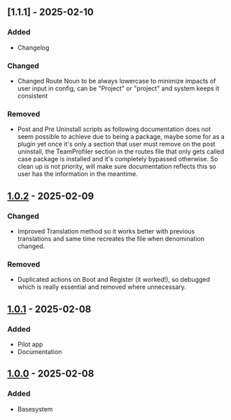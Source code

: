 ## [1.1.1] - 2025-02-10

### Added

- Changelog

### Changed

- Changed Route Noun to be always lowercase to minimize impacts of user input in config, can be "Project" or "project" and system keeps it consistent

### Removed

- Post and Pre Uninstall scripts as following documentation does not seem possible to achieve due to being a package, maybe some for as a plugin yet once it's only a section that user must remove on the post uninstall, the TeamProfiler section in the routes file that only gets called case package is installed and it's completely bypassed otherwise. So clean up is not priority, will make sure documentation reflects this so user has the information in the meantime.

## [1.0.2] - 2025-02-09

### Changed

- Improved Translation method so it works better with previous translations and same time recreates the file when denomination changed.

### Removed

- Duplicated actions on Boot and Register (it worked!), so debugged which is really essential and removed where unnecessary.

## [1.0.1] - 2025-02-08

### Added

- Pilot app
- Documentation

## [1.0.0] - 2025-02-08

### Added

- Basesystem


[1.0.2]: https://github.com/m-nobre/team-profiler/compare/v1.0.1...v1.0.2
[1.0.1]: https://github.com/m-nobre/team-profiler/compare/v1.0.0...v1.0.1
[1.0.0]: https://github.com/m-nobre/team-profiler/releases/tag/v1.0.0